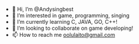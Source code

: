 - 👋 Hi, I’m @Andysingbest
- 👀 I’m interested in game, programming, singing
- 🌱 I’m currently learning C, JAVA, GO, C++!
- 💞️ I’m looking to collaborate on game developing!
- 📫 How to reach me oolulaito@gmail.com

<!---
Andysingbest/Andysingbest is a ✨ special ✨ repository because its `README.md` (this file) appears on your GitHub profile.
You can click the Preview link to take a look at your changes.
--->
